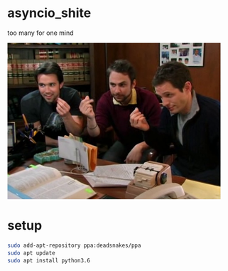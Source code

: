 # asyncio_shite

too many for one mind

![](https://raw.githubusercontent.com/wdbm/asyncio_shite/master/media/vlcsnap-2018-06-07-05h24m07s476.png)

# setup

```Bash
sudo add-apt-repository ppa:deadsnakes/ppa
sudo apt update
sudo apt install python3.6
```
